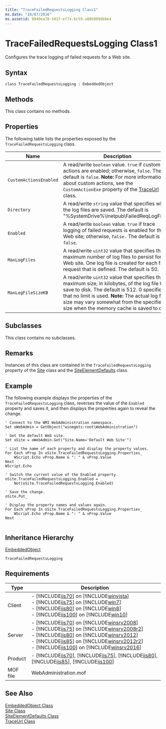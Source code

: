 ```yaml
---
title: "TraceFailedRequestsLogging Class1"
ms.date: "10/07/2016"
ms.assetid: 8940ea70-501f-ef7a-6c59-a88b909db8e4
---
```

# TraceFailedRequestsLogging Class1

Configures the trace logging of failed requests for a Web site.  
  
## Syntax  
  
```vbs  
class TraceFailedRequestsLogging : EmbeddedObject  
```  
  
## Methods  

 This class contains no methods.  
  
## Properties  

 The following table lists the properties exposed by the `TraceFailedRequestsLogging` class.  
  
|Name|Description|  
|----------|-----------------|  
|`CustomActionsEnabled`|A read/write `boolean` value. `true` if custom actions are enabled; otherwise, `false`. The default is `false`. **Note:**  For more information about custom actions, see the `CustomActionExe` property of the [TraceUrl](../wmi-provider/traceurl-class.md) class.|  
|`Directory`|A read/write `string` value that specifies where the log files are saved. The default is "%SystemDrive%\inetpub\FailedReqLogFiles".|  
|`Enabled`|A read/write `boolean` value. `true` if trace logging of failed requests is enabled for the Web site; otherwise, `false.` The default is `false`.|  
|`MaxLogFiles`|A read/write `uint32` value that specifies the maximum number of log files to persist for the Web site. One log file is created for each failed request that is defined. The default is 50.|  
|`MaxLogFileSizeKB`|A read/write `uint32` value that specifies the maximum size, in kilobytes, of the log file to save to disk. The default is 512. 0 specifies that no limit is used. **Note:**  The actual log file size may vary somewhat from the specified size when the memory cache is saved to disk.|  
  
## Subclasses  

 This class contains no subclasses.  
  
## Remarks  

 Instances of this class are contained in the `TraceFailedRequestsLogging` property of the [Site](../wmi-provider/site-class.md) class and the [SiteElementDefaults](../wmi-provider/siteelementdefaults-class.md) class.  
  
## Example  

 The following example displays the properties of the `TraceFailedRequestsLogging` class, reverses the value of the `Enabled` property and saves it, and then displays the properties again to reveal the change.  
  
```  
' Connect to the WMI WebAdministration namespace.  
Set oWebAdmin = GetObject("winmgmts:root\WebAdministration")  
  
' Get the default Web site.  
Set oSite = oWebAdmin.Get("Site.Name='Default Web Site'")  
  
' List the name of each property and display the property values.  
For Each vProp In oSite.TraceFailedRequestsLogging.Properties_  
    WScript.Echo vProp.Name & ": " & vProp.Value  
Next  
WScript.Echo   
  
' Switch the current value of the Enabled property.  
oSite.TraceFailedRequestsLogging.Enabled = _  
    Not(oSite.TraceFailedRequestsLogging.Enabled)  
  
' Save the change.  
oSite.Put_  
  
' Display the property names and values again.  
For Each vProp In oSite.TraceFailedRequestsLogging.Properties_  
    WScript.Echo vProp.Name & ": " & vProp.Value  
Next  
  
```  
  
## Inheritance Hierarchy  

 [EmbeddedObject](../wmi-provider/embeddedobject-class.md)  
  
 `TraceFailedRequestsLogging`  
  
## Requirements  
  
|Type|Description|  
|----------|-----------------|  
|Client|-   [!INCLUDE[iis70](../wmi-provider/includes/iis70-md.md)] on [!INCLUDE[winvista](../wmi-provider/includes/winvista-md.md)]<br />-   [!INCLUDE[iis75](../wmi-provider/includes/iis75-md.md)] on [!INCLUDE[win7](../wmi-provider/includes/win7-md.md)]<br />-   [!INCLUDE[iis80](../wmi-provider/includes/iis80-md.md)] on [!INCLUDE[win8](../wmi-provider/includes/win8-md.md)]<br />-   [!INCLUDE[iis100](../wmi-provider/includes/iis100-md.md)] on [!INCLUDE[win10](../wmi-provider/includes/win10-md.md)]|  
|Server|-   [!INCLUDE[iis70](../wmi-provider/includes/iis70-md.md)] on [!INCLUDE[winsrv2008](../wmi-provider/includes/winsrv2008-md.md)]<br />-   [!INCLUDE[iis75](../wmi-provider/includes/iis75-md.md)] on [!INCLUDE[winsrv2008r2](../wmi-provider/includes/winsrv2008r2-md.md)]<br />-   [!INCLUDE[iis80](../wmi-provider/includes/iis80-md.md)] on [!INCLUDE[winsrv2012](../wmi-provider/includes/winsrv2012-md.md)]<br />-   [!INCLUDE[iis85](../wmi-provider/includes/iis85-md.md)] on [!INCLUDE[winsrv2012r2](../wmi-provider/includes/winsrv2012r2-md.md)]<br />-   [!INCLUDE[iis100](../wmi-provider/includes/iis100-md.md)] on [!INCLUDE[winsrv2016](../wmi-provider/includes/winsrv2016-md.md)]|  
|Product|-   [!INCLUDE[iis70](../wmi-provider/includes/iis70-md.md)], [!INCLUDE[iis75](../wmi-provider/includes/iis75-md.md)], [!INCLUDE[iis80](../wmi-provider/includes/iis80-md.md)], [!INCLUDE[iis85](../wmi-provider/includes/iis85-md.md)], [!INCLUDE[iis100](../wmi-provider/includes/iis100-md.md)]|  
|MOF file|WebAdministration.mof|  
  
## See Also  

 [EmbeddedObject Class](../wmi-provider/embeddedobject-class.md)   
 [Site Class](../wmi-provider/site-class.md)   
 [SiteElementDefaults Class](../wmi-provider/siteelementdefaults-class.md)   
 [TraceUrl Class](../wmi-provider/traceurl-class.md)
